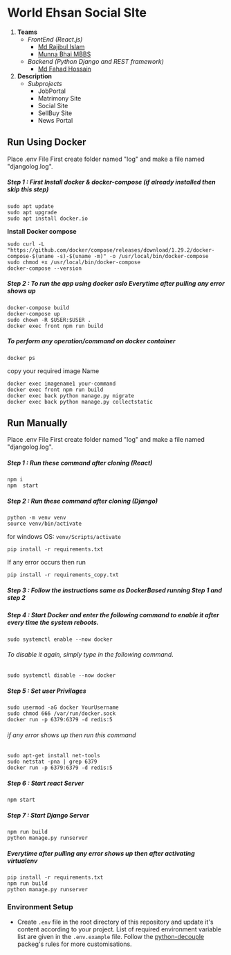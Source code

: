 # World Ehsan Social SIte

1. **Teams**
   - *FrontEnd (React.js)*
     - [Md Rajibul Islam](https://www.facebook.com/rayhan.hasan1)
     - [Munna Bhai MBBS](https://www.facebook.com/mohimenol.munna)
   - *Backend (Python Django and REST framework)*
     - [Md Fahad Hossain](https://www.facebook.com/fahad.cse16)
2. **Description**
   - *Subprojects*
     - JobPortal
     - Matrimony Site
     - Social Site
     - SellBuy Site
     - News Portal
## Run Using Docker 
Place .env File First
create folder named "log" and make a file named "djangolog.log".
##### Step 1 : First Install docker & docker-compose (if already installed then skip this step)
```
sudo apt update
sudo apt upgrade
sudo apt install docker.io
```
<b> Install Docker compose </b>
```
sudo curl -L "https://github.com/docker/compose/releases/download/1.29.2/docker-compose-$(uname -s)-$(uname -m)" -o /usr/local/bin/docker-compose
sudo chmod +x /usr/local/bin/docker-compose
docker-compose --version
```

##### Step 2 : To run the app using docker aslo  Everytime after pulling any error shows up

```
docker-compose build
docker-compose up
sudo chown -R $USER:$USER .
docker exec front npm run build
```
##### To perform any operation/command on docker container 
```
docker ps
```
copy your required image Name
```
docker exec imagename1 your-command
docker exec front npm run build
docker exec back python manage.py migrate
docker exec back python manage.py collectstatic
```


## Run Manually 
Place .env File First
create folder named "log" and make a file named "djangolog.log".
##### Step 1 : Run these command after cloning (React)
```
npm i
npm  start
```
##### Step 2 : Run these command after cloning (Django)
```
python -m venv venv
source venv/bin/activate 

```
for windows OS: `venv/Scripts/activate `
```
pip install -r requirements.txt
```
If any error occurs then run 
```
pip install -r requirements_copy.txt
```
##### Step 3 : Follow the instructions same as DockerBased running Step 1 and step 2

##### Step 4 : Start Docker and enter the following command to enable it after every time the system reboots.
```
sudo systemctl enable --now docker
```
###### To disable it again, simply type in the following command.
```
sudo systemctl disable --now docker
```
##### Step 5 : Set user Privilages
```
sudo usermod -aG docker YourUsername
sudo chmod 666 /var/run/docker.sock
docker run -p 6379:6379 -d redis:5
```
###### if any error shows up then run this command
```
sudo apt-get install net-tools
sudo netstat -pna | grep 6379 
docker run -p 6379:6379 -d redis:5
```
##### Step 6 : Start react Server 
```
npm start
```
##### Step 7 : Start Django Server 
```
npm run build
python manage.py runserver

```
##### Everytime after pulling any error shows up then after activating virtualenv
```
pip install -r requirements.txt
npm run build
python manage.py runserver
```
### Environment Setup
-   Create `.env` file in the root directory of this repository and update  it's content according to your project. List of required environment variable list are given in the `.env.example` file. Follow the [python-decouple](https://pypi.org/project/python-decouple/) packeg's rules for more customisations.

